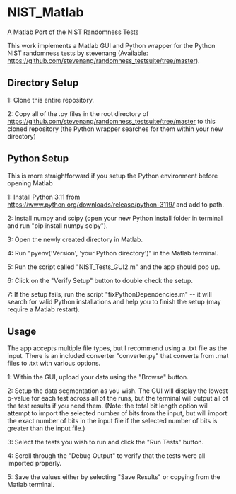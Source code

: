 # NIST_Matlab
A Matlab Port of the NIST Randomness Tests

This work implements a Matlab GUI and Python wrapper for the Python NIST randomness tests by stevenang (Available: https://github.com/stevenang/randomness_testsuite/tree/master).

## Directory Setup

1: Clone this entire repository.

2: Copy all of the .py files in the root directory of https://github.com/stevenang/randomness_testsuite/tree/master to this cloned repository (the Python wrapper searches for them within your new directory)

## Python Setup

This is more straightforward if you setup the Python environment before opening Matlab

1: Install Python 3.11 from https://www.python.org/downloads/release/python-3119/ and add to path.

2: Install numpy and scipy (open your new Python install folder in terminal and run "pip install numpy scipy").

3: Open the newly created directory in Matlab.

4: Run "pyenv('Version', 'your Python directory')" in the Matlab terminal.

5: Run the script called "NIST_Tests_GUI2.m" and the app should pop up.

6: Click on the "Verify Setup" button to double check the setup.

7: If the setup fails, run the script "fixPythonDependencies.m" -- it will search for valid Python installations and help you to finish the setup (may require a Matlab restart).

## Usage

The app accepts multiple file types, but I recommend using a .txt file as the input. There is an included converter "converter.py" that converts from .mat files to .txt with various options.

1: Within the GUI, upload your data using the "Browse" button.

2: Setup the data segmentation as you wish. The GUI will display the lowest p-value for each test across all of the runs, but the terminal will output all of the test results if you need them. (Note: the total bit length option will attempt to import the selected number of bits from the input, but will import the exact number of bits in the input file if the selected number of bits is greater than the input file.)

3: Select the tests you wish to run and click the "Run Tests" button.

4: Scroll through the "Debug Output" to verify that the tests were all imported properly.

5: Save the values either by selecting "Save Results" or copying from the Matlab terminal.
